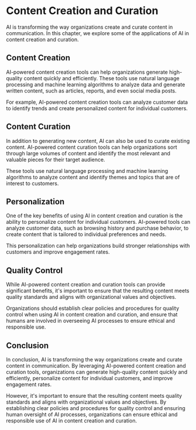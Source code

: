 Content Creation and Curation
=============================================================================

AI is transforming the way organizations create and curate content in communication. In this chapter, we explore some of the applications of AI in content creation and curation.

Content Creation
----------------

AI-powered content creation tools can help organizations generate high-quality content quickly and efficiently. These tools use natural language processing and machine learning algorithms to analyze data and generate written content, such as articles, reports, and even social media posts.

For example, AI-powered content creation tools can analyze customer data to identify trends and create personalized content for individual customers.

Content Curation
----------------

In addition to generating new content, AI can also be used to curate existing content. AI-powered content curation tools can help organizations sort through large volumes of content and identify the most relevant and valuable pieces for their target audience.

These tools use natural language processing and machine learning algorithms to analyze content and identify themes and topics that are of interest to customers.

Personalization
---------------

One of the key benefits of using AI in content creation and curation is the ability to personalize content for individual customers. AI-powered tools can analyze customer data, such as browsing history and purchase behavior, to create content that is tailored to individual preferences and needs.

This personalization can help organizations build stronger relationships with customers and improve engagement rates.

Quality Control
---------------

While AI-powered content creation and curation tools can provide significant benefits, it's important to ensure that the resulting content meets quality standards and aligns with organizational values and objectives.

Organizations should establish clear policies and procedures for quality control when using AI in content creation and curation, and ensure that humans are involved in overseeing AI processes to ensure ethical and responsible use.

Conclusion
----------

In conclusion, AI is transforming the way organizations create and curate content in communication. By leveraging AI-powered content creation and curation tools, organizations can generate high-quality content quickly and efficiently, personalize content for individual customers, and improve engagement rates.

However, it's important to ensure that the resulting content meets quality standards and aligns with organizational values and objectives. By establishing clear policies and procedures for quality control and ensuring human oversight of AI processes, organizations can ensure ethical and responsible use of AI in content creation and curation.


